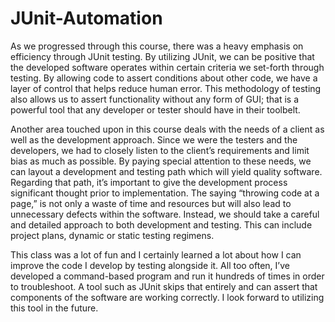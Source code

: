 # JUnit-Automation

As we progressed through this course, there was a heavy emphasis on efficiency through JUnit testing. By utilizing JUnit, we can be positive that the developed software operates within certain criteria we set-forth through testing. By allowing code to assert conditions about other code, we have a layer of control that helps reduce human error. This methodology of testing also allows us to assert functionality without any form of GUI; that is a powerful tool that any developer or tester should have in their toolbelt. 

Another area touched upon in this course deals with the needs of a client as well as the development approach. Since we were the testers and the developers, we had to closely listen to the client’s requirements and limit bias as much as possible. By paying special attention to these needs, we can layout a development and testing path which will yield quality software. Regarding that path, it’s important to give the development process significant thought prior to implementation. The saying “throwing code at a page,” is not only a waste of time and resources but will also lead to unnecessary defects within the software. Instead, we should take a careful and detailed approach to both development and testing. This can include project plans, dynamic or static testing regimens. 

This class was a lot of fun and I certainly learned a lot about how I can improve the code I develop by testing alongside it. All too often, I’ve developed a command-based program and run it hundreds of times in order to troubleshoot. A tool such as JUnit skips that entirely and can assert that components of the software are working correctly. I look forward to utilizing this tool in the future.  


